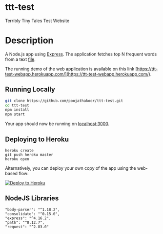 # ttt-test
Terribly Tiny Tales Test Website

# Description
A Node.js app using [Express](http://expressjs.com/).
The application fetches top N frequent words from a text [file](http://terriblytinytales.com/test.txt).

The running demo of the web application is available on this link [https://ttt-test-webapp.herokuapp.com/](https://ttt-test-webapp.herokuapp.com/).

## Running Locally
```sh
git clone https://github.com/poojathakoor/ttt-test.git
cd ttt-test
npm install
npm start
```
Your app should now be running on [localhost:3000](http://localhost:3000/).

## Deploying to Heroku

```
heroku create
git push heroku master
heroku open
```

Alternatively, you can deploy your own copy of the app using the web-based flow:

[![Deploy to Heroku](https://www.herokucdn.com/deploy/button.png)](https://heroku.com/deploy)


## NodeJS Libraries
    
    "body-parser": "^1.18.2",
    "consolidate": "^0.15.0",
    "express": "^4.16.2",
    "path": "^0.12.7",
    "request": "^2.83.0"
    

